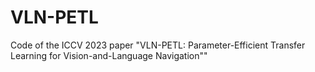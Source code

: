 # VLN-PETL
Code of the ICCV 2023 paper "VLN-PETL: Parameter-Efficient Transfer Learning for Vision-and-Language Navigation""
